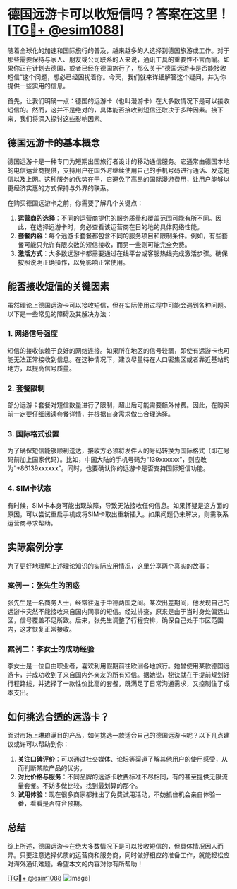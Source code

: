 # 德国远游卡可以收短信吗？答案在这里！[[TG💪+ @esim1088](https://t.me/s/esim1088)]

随着全球化的加速和国际旅行的普及，越来越多的人选择到德国旅游或工作。对于那些需要保持与家人、朋友或公司联系的人来说，通讯工具的重要性不言而喻。如果你正在计划去德国，或者已经在德国旅行了，那么关于“德国远游卡是否能接收短信”这个问题，想必已经困扰着你。今天，我们就来详细解答这个疑问，并为你提供一些实用的信息。

首先，让我们明确一点：德国的远游卡（也叫漫游卡）在大多数情况下是可以接收短信的。然而，这并不是绝对的，具体能否接收到短信还取决于多种因素。接下来，我们将深入探讨这些影响因素。

## 德国远游卡的基本概念

德国远游卡是一种专门为短期出国旅行者设计的移动通信服务。它通常由德国本地的电信运营商提供，支持用户在国外时继续使用自己的手机号码进行通话、发送短信以及上网。这种服务的优势在于，它避免了高昂的国际漫游费用，让用户能够以更经济实惠的方式保持与外界的联系。

在购买德国远游卡之前，你需要了解几个关键点：
1. **运营商的选择**：不同的运营商提供的服务质量和覆盖范围可能有所不同。因此，在选择远游卡时，务必查看该运营商在目的地的具体网络性能。
2. **套餐内容**：每个远游卡套餐都包含不同的服务项目和限制条件。例如，有些套餐可能只允许有限次数的短信接收，而另一些则可能完全免费。
3. **激活方式**：大多数远游卡都需要通过在线平台或客服热线完成激活步骤。确保按照说明正确操作，以免影响正常使用。

## 能否接收短信的关键因素

虽然理论上德国远游卡可以接收短信，但在实际使用过程中可能会遇到各种问题。以下是一些常见的障碍及其解决办法：

### 1. 网络信号强度
短信的接收依赖于良好的网络连接。如果所在地区的信号较弱，即使有远游卡也可能无法正常接收到信息。在这种情况下，建议尽量待在人口密集区或者靠近基站的地方，以提高信号质量。

### 2. 套餐限制
部分远游卡套餐对短信数量进行了限制，超出后可能需要额外付费。因此，在购买前一定要仔细阅读套餐详情，并根据自身需求做出合理选择。

### 3. 国际格式设置
为了确保短信能够顺利送达，接收方必须将发件人的号码转换为国际格式（即在号码前加上国家代码）。比如，中国大陆的手机号码为“139xxxxxx”，则应改为“+86139xxxxxx”。同时，也要确认你的远游卡是否支持国际短信功能。

### 4. SIM卡状态
有时候，SIM卡本身可能出现故障，导致无法接收任何信息。如果怀疑是这方面的原因，可以尝试重启手机或将SIM卡取出重新插入。如果问题仍未解决，则需联系运营商寻求帮助。

## 实际案例分享

为了更好地理解上述理论知识的实际应用情况，这里分享两个真实的故事：

### 案例一：张先生的困惑
张先生是一名商务人士，经常往返于中德两国之间。某次出差期间，他发现自己的远游卡突然不能接收来自国内同事的短信。经过排查，原来是由于当时身处偏远山区，信号覆盖不足所致。后来，张先生调整了行程安排，确保自己处于市区范围内，这才恢复正常接收。

### 案例二：李女士的成功经验
李女士是一位自由职业者，喜欢利用假期前往欧洲各地旅行。她曾使用某款德国远游卡，并成功收到了来自国内外亲友的所有短信。据她说，秘诀就在于提前规划好行程路线，并选择了一款性价比高的套餐，既满足了日常沟通需求，又控制住了成本支出。

## 如何挑选合适的远游卡？

面对市场上琳琅满目的产品，如何挑选一款适合自己的德国远游卡呢？以下几点建议或许可以帮助到你：

1. **关注口碑评价**：可以通过社交媒体、论坛等渠道了解其他用户的使用感受，从而判断某款产品的优劣。
2. **对比价格与服务**：不同品牌的远游卡收费标准不尽相同，有的甚至提供无限流量套餐。不妨多做比较，找到最划算的那个。
3. **试用体验**：现在很多商家都推出了免费试用活动，不妨抓住机会亲自体验一番，看看是否符合预期。

## 总结

综上所述，德国远游卡在绝大多数情况下是可以接收短信的，但具体情况因人而异。只要注意选择优质的运营商和服务商，同时做好相应的准备工作，就能轻松应对海外通讯难题。希望本文的内容对你有所帮助！

[[TG💪+ @esim1088](https://t.me/s/esim1088) ![Image](https://i.postimg.cc/4NQfJmqS/Snipaste-2025-05-13-00-14-12.png)]